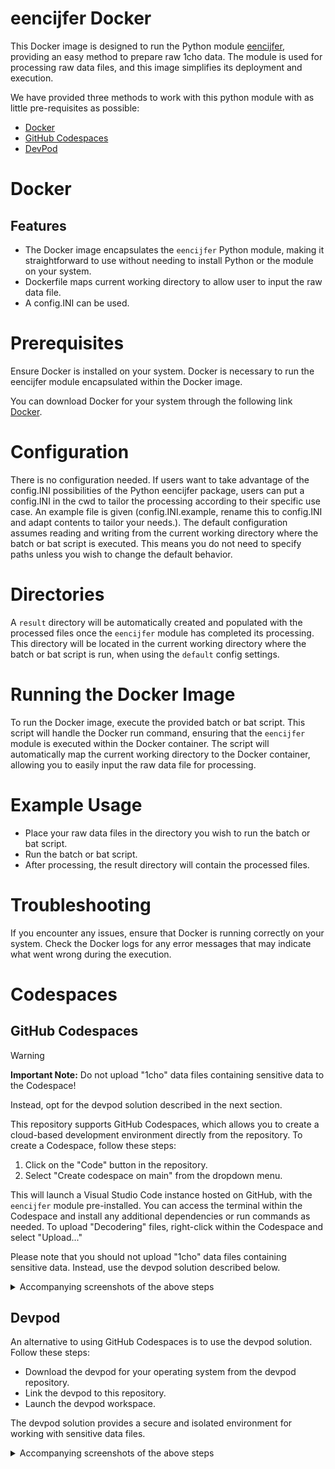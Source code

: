 # eencijfer Docker

This Docker image is designed to run the Python module [eencijfer](https://github.com/enningb/eencijfer), providing an easy method to prepare raw 1cho data. 
The module is used for processing raw data files, and this image simplifies its deployment and execution.

We have provided three methods to work with this python module with as little pre-requisites as possible:

- [Docker](#Docker)
- [GitHub Codespaces](#Github-Codespaces)
- [DevPod](#Devpod)

# Docker

## Features

- The Docker image encapsulates the `eencijfer` Python module, making it straightforward to use without needing to install Python or the module on your system.
- Dockerfile maps current working directory to allow user to input the raw data file.
- A config.INI can be used.

# Prerequisites

Ensure Docker is installed on your system. Docker is necessary to run the eencijfer module encapsulated within the Docker image.

You can download Docker for your system through the following link [Docker](https://docs.docker.com/get-docker/).

# Configuration

There is no configuration needed. If users want to take advantage of the config.INI possibilities of the Python eencijfer package, users can put a config.INI in the cwd to tailor the processing according to their specific use case. An example file is given (config.INI.example, rename this to config.INI and adapt contents to tailor your needs.). 
The default configuration assumes reading and writing from the current working directory where the batch or bat script is executed. This means you do not need to specify paths unless you wish to change the default behavior.

# Directories

A `result` directory will be automatically created and populated with the processed files once the `eencijfer` module has completed its processing. 
This directory will be located in the current working directory where the batch or bat script is run, when using the `default` config settings.

# Running the Docker Image

  To run the Docker image, execute the provided batch or bat script. This script will handle the Docker run command, ensuring that the `eencijfer` module is executed within the Docker container.
  The script will automatically map the current working directory to the Docker container, allowing you to easily input the raw data file for processing.

# Example Usage

- Place your raw data files in the directory you wish to run the batch or bat script.
- Run the batch or bat script.
- After processing, the result directory will contain the processed files.

# Troubleshooting

If you encounter any issues, ensure that Docker is running correctly on your system.
Check the Docker logs for any error messages that may indicate what went wrong during the execution.

# Codespaces
## GitHub Codespaces


> [!WARNING]  
> **Important Note:** Do not upload "1cho" data files containing sensitive data to the Codespace!
>
> Instead, opt for the devpod solution described in the next section.



This repository supports GitHub Codespaces, which allows you to create a cloud-based development environment directly from the repository. To create a Codespace, follow these steps:

1. Click on the "Code" button in the repository.
2. Select "Create codespace on main" from the dropdown menu.


This will launch a Visual Studio Code instance hosted on GitHub, with the `eencijfer` module pre-installed. You can access the terminal within the Codespace and install any additional dependencies or run commands as needed. To upload "Decodering" files, right-click within the Codespace and select "Upload..." 


Please note that you should not upload "1cho" data files containing sensitive data. Instead, use the devpod solution described below. 


<details>

<summary>Accompanying screenshots of the above steps</summary>

1. Click on the "Code" button in the repository.
   
![Code Button](assets/code_button.png)


2. Select "Create codespace on main" from the dropdown menu.

![Create Codespace](assets/create_codespace.png)


3. Within a few minutes your codespace is ready and you are greeted with the man page of the `eencijfer` module


![Codespace](assets/code_space.png)

4. Upload your files to transform by right-clicking and choosing `Upload...` 


![Upload Files](assets/upload_file.png)

</details>



## Devpod
An alternative to using GitHub Codespaces is to use the devpod solution. Follow these steps:

- Download the devpod for your operating system from the devpod repository.
- Link the devpod to this repository.
- Launch the devpod workspace.

The devpod solution provides a secure and isolated environment for working with sensitive data files.


<details>

<summary>Accompanying screenshots of the above steps</summary>

1. Launch DevPod and create workspace by linking to this repository.
   
![Create Workspace](assets/devpod_create_workspace.png)


2. Wait for the workspace to start up, you should see the man page of the `eencijfer` python module.

![DevPod Confirmation](assets/devpod_confirm.png)


3. The browser should launch a vscode instance in the browser, click the circled button to toggle the terminal.


![DevPod VS Code](assets/devpod_vscode_launch.png)


4. Run `eencijfer` command in the terminal.

![DevPod eencijfer](assets/devpod_eencijfer.png)

5. Upload your files to transform by right-clicking and choosing `Upload...` 


![DevPod Upload Files](assets/devpod_upload_files.png)

Right click on the file browser in order to upload files to the workspace.


</details>

